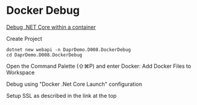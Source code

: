 # Docker Debug

[Debug .NET Core within a container](https://code.visualstudio.com/docs/containers/debug-netcore)

Create Project
```
dotnet new webapi -n DaprDemo.D008.DockerDebug
cd DaprDemo.D008.DockerDebug
```

Open the Command Palette (⇧⌘P) and enter Docker: Add Docker Files to Workspace

Debug using "Docker .Net Core Launch" configuration

Setup SSL as described in the link at the top